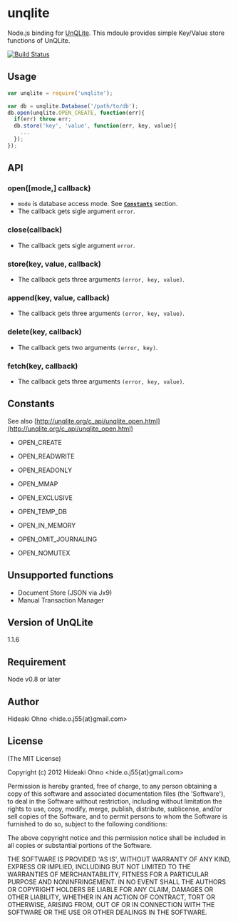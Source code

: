 # unqlite

Node.js binding for [UnQLite](http://unqlite.org/).
This mdoule provides simple Key/Value store functions of UnQLite.

 [![Build Status](https://secure.travis-ci.org/hideo55/node-unqlite.png)](http://travis-ci.org/hideo55/node-unqlite)

## Usage

```JavaScript
var unqlite = require('unqlite');

var db = unqlite.Database('/path/to/db');
db.open(unqlite.OPEN_CREATE, function(err){
  if(err) throw err;
  db.store('key', 'value', function(err, key, value){
    ...
  });
});
```

## API

### open([mode,] callback)

- `mode` is database access mode. See <a href="#constants"><code><b>Constants</b></code></a> section.
- The callback gets sigle argument `error`. 

### close(callback)

- The callback gets sigle argument `error`. 

### store(key, value, callback)

- The callback gets three arguments `(error, key, value)`. 

### append(key, value, callback)

- The callback gets three arguments `(error, key, value)`. 

### delete(key, callback)

- The callback gets two arguments `(error, key)`. 

### fetch(key, callback)

- The callback gets three arguments `(error, key, value)`. 

<a name="constants"></a>
## Constants

See also [http://unqlite.org/c_api/unqlite_open.html](http://unqlite.org/c_api/unqlite_open.html)

- OPEN_CREATE

- OPEN_READWRITE

- OPEN_READONLY

- OPEN_MMAP

- OPEN_EXCLUSIVE

- OPEN_TEMP_DB

- OPEN_IN_MEMORY

- OPEN_OMIT_JOURNALING

- OPEN_NOMUTEX

## Unsupported functions

- Document Store (JSON via Jx9)
- Manual Transaction Manager

## Version of UnQLite

1.1.6

## Requirement

Node v0.8 or later


## Author

Hideaki Ohno  &lt;hide.o.j55{at}gmail.com&gt;

## License 

(The MIT License)

Copyright (c) 2012 Hideaki Ohno &lt;hide.o.j55{at}gmail.com&gt;

Permission is hereby granted, free of charge, to any person obtaining
a copy of this software and associated documentation files (the
'Software'), to deal in the Software without restriction, including
without limitation the rights to use, copy, modify, merge, publish,
distribute, sublicense, and/or sell copies of the Software, and to
permit persons to whom the Software is furnished to do so, subject to
the following conditions:

The above copyright notice and this permission notice shall be
included in all copies or substantial portions of the Software.

THE SOFTWARE IS PROVIDED 'AS IS', WITHOUT WARRANTY OF ANY KIND,
EXPRESS OR IMPLIED, INCLUDING BUT NOT LIMITED TO THE WARRANTIES OF
MERCHANTABILITY, FITNESS FOR A PARTICULAR PURPOSE AND NONINFRINGEMENT.
IN NO EVENT SHALL THE AUTHORS OR COPYRIGHT HOLDERS BE LIABLE FOR ANY
CLAIM, DAMAGES OR OTHER LIABILITY, WHETHER IN AN ACTION OF CONTRACT,
TORT OR OTHERWISE, ARISING FROM, OUT OF OR IN CONNECTION WITH THE
SOFTWARE OR THE USE OR OTHER DEALINGS IN THE SOFTWARE.


